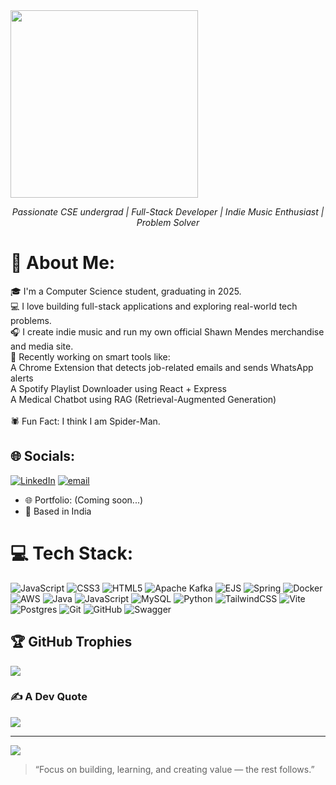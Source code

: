 <img src="https://github.com/tarleak613/tarleak613/blob/main/Adobe%20Express%20-%20file.png?raw=true" width="300"/>


<p align="center">
  <em>Passionate CSE undergrad | Full-Stack Developer | Indie Music Enthusiast | Problem Solver</em>
</p>

# 💫 About Me:
🎓 I'm a Computer Science student, graduating in 2025.<br>💻 I love building full-stack applications and exploring real-world tech problems.<br>🎧 I create indie music and run my own official Shawn Mendes merchandise and media site.<br>🤖 Recently working on smart tools like:<br>A Chrome Extension that detects job-related emails and sends WhatsApp alerts<br>A Spotify Playlist Downloader using React + Express<br>A Medical Chatbot using RAG (Retrieval-Augmented Generation)<br><br>🕷️ Fun Fact: I think I am Spider-Man.


## 🌐 Socials:
[![LinkedIn](https://img.shields.io/badge/LinkedIn-%230077B5.svg?logo=linkedin&logoColor=white)](https://linkedin.com/in/bhagat-ayush) [![email](https://img.shields.io/badge/Email-D14836?logo=gmail&logoColor=white)](mailto:ayushbhagat1213@gmail.com) 
- 🌐 Portfolio: (Coming soon...)  
- 📍 Based in India

# 💻 Tech Stack:
![JavaScript](https://img.shields.io/badge/javascript-%23323330.svg?style=for-the-badge&logo=javascript&logoColor=%23F7DF1E) ![CSS3](https://img.shields.io/badge/css3-%231572B6.svg?style=for-the-badge&logo=css3&logoColor=white) ![HTML5](https://img.shields.io/badge/html5-%23E34F26.svg?style=for-the-badge&logo=html5&logoColor=white) ![Apache Kafka](https://img.shields.io/badge/Apache%20Kafka-000?style=for-the-badge&logo=apachekafka) ![EJS](https://img.shields.io/badge/ejs-%23B4CA65.svg?style=for-the-badge&logo=ejs&logoColor=black) ![Spring](https://img.shields.io/badge/spring-%236DB33F.svg?style=for-the-badge&logo=spring&logoColor=white) ![Docker](https://img.shields.io/badge/docker-%230db7ed.svg?style=for-the-badge&logo=docker&logoColor=white) ![AWS](https://img.shields.io/badge/AWS-%23FF9900.svg?style=for-the-badge&logo=amazon-aws&logoColor=white) ![Java](https://img.shields.io/badge/java-%23ED8B00.svg?style=for-the-badge&logo=openjdk&logoColor=white) ![JavaScript](https://img.shields.io/badge/javascript-%23323330.svg?style=for-the-badge&logo=javascript&logoColor=%23F7DF1E) ![MySQL](https://img.shields.io/badge/mysql-4479A1.svg?style=for-the-badge&logo=mysql&logoColor=white) ![Python](https://img.shields.io/badge/python-3670A0?style=for-the-badge&logo=python&logoColor=ffdd54) ![TailwindCSS](https://img.shields.io/badge/tailwindcss-%2338B2AC.svg?style=for-the-badge&logo=tailwind-css&logoColor=white) ![Vite](https://img.shields.io/badge/vite-%23646CFF.svg?style=for-the-badge&logo=vite&logoColor=white) ![Postgres](https://img.shields.io/badge/postgres-%23316192.svg?style=for-the-badge&logo=postgresql&logoColor=white) ![Git](https://img.shields.io/badge/git-%23F05033.svg?style=for-the-badge&logo=git&logoColor=white) ![GitHub](https://img.shields.io/badge/github-%23121011.svg?style=for-the-badge&logo=github&logoColor=white) ![Swagger](https://img.shields.io/badge/-Swagger-%23Clojure?style=for-the-badge&logo=swagger&logoColor=white)

## 🏆 GitHub Trophies
![](https://github-profile-trophy.vercel.app/?username=tarleak613&theme=radical&no-frame=false&no-bg=true&margin-w=4)

### ✍️ A Dev Quote
![](https://quotes-github-readme.vercel.app/api?type=horizontal&theme=dark)

---
[![](https://visitcount.itsvg.in/api?id=tarleak613&icon=0&color=0)](https://visitcount.itsvg.in)

> “Focus on building, learning, and creating value — the rest follows.”

